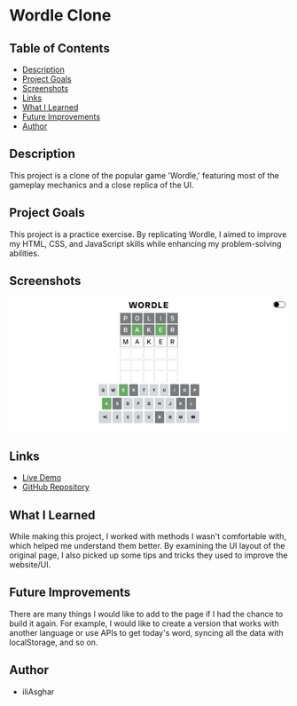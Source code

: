 # Wordle Clone

## Table of Contents
- [Description](#description)
- [Project Goals](#project-goals)
- [Screenshots](#screenshots)
- [Links](#links)
- [What I Learned](#what-i-learned)
- [Future Improvements](#future-improvements)
- [Author](#author)

## Description
This project is a clone of the popular game 'Wordle,' featuring most of the gameplay mechanics and a close replica of the UI.

## Project Goals
This project is a practice exercise. By replicating Wordle, I aimed to improve my HTML, CSS, and JavaScript skills while enhancing my problem-solving abilities.

## Screenshots
![](./assets/images/screenshot.png)

## Links
- [Live Demo](https://iliasghar.github.io/wordle-clone/)
- [GitHub Repository](https://github.com/iliAsghar/wordle-clone)

## What I Learned
While making this project, I worked with methods I wasn't comfortable with, which helped me understand them better. By examining the UI layout of the original page, I also picked up some tips and tricks they used to improve the website/UI.

## Future Improvements
There are many things I would like to add to the page if I had the chance to build it again. For example, I would like to create a version that works with another language or use APIs to get today's word, syncing all the data with localStorage, and so on.

## Author
- iliAsghar